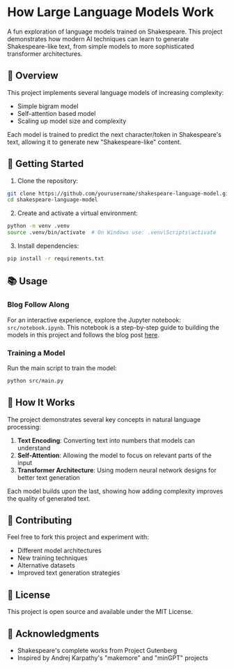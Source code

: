 # How Large Language Models Work

A fun exploration of language models trained on Shakespeare. This project demonstrates how modern AI techniques can learn to generate Shakespeare-like text, from simple models to more sophisticated transformer architectures.

## 🎯 Overview

This project implements several language models of increasing complexity:
- Simple bigram model
- Self-attention based model
- Scaling up model size and complexity

Each model is trained to predict the next character/token in Shakespeare's text, allowing it to generate new "Shakespeare-like" content.

## 🚀 Getting Started

1. Clone the repository:
```bash
git clone https://github.com/yourusername/shakespeare-language-model.git
cd shakespeare-language-model
```

2. Create and activate a virtual environment:
```bash
python -m venv .venv
source .venv/bin/activate  # On Windows use: .venv\Scripts\activate
```

3. Install dependencies:
```bash
pip install -r requirements.txt
```

## 📚 Usage

### Blog Follow Along

For an interactive experience, explore the Jupyter notebook: `src/notebook.ipynb`. This notebook is a step-by-step guide to building the models in this project and follows the blog post [here]().

### Training a Model

Run the main script to train the model:
```bash
python src/main.py
```

## 📖 How It Works

The project demonstrates several key concepts in natural language processing:

1. **Text Encoding**: Converting text into numbers that models can understand
2. **Self-Attention**: Allowing the model to focus on relevant parts of the input
3. **Transformer Architecture**: Using modern neural network designs for better text generation

Each model builds upon the last, showing how adding complexity improves the quality of generated text.

## 🤝 Contributing

Feel free to fork this project and experiment with:
- Different model architectures
- New training techniques
- Alternative datasets
- Improved text generation strategies

## 📝 License

This project is open source and available under the MIT License.

## 🙏 Acknowledgments

- Shakespeare's complete works from Project Gutenberg
- Inspired by Andrej Karpathy's "makemore" and "minGPT" projects
